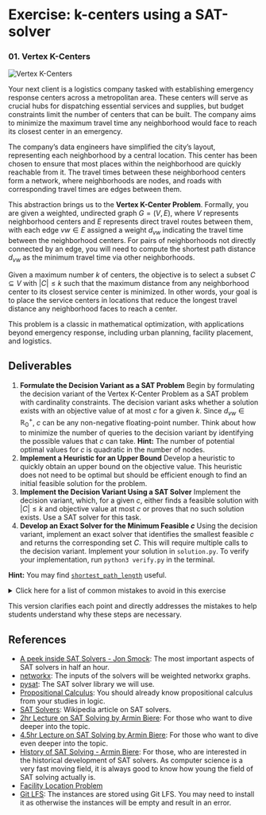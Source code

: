 # Exercise: k-centers using a SAT-solver

### 01. Vertex K-Centers

![Vertex K-Centers](./.figures/dalle-kcentre.png)

Your next client is a logistics company tasked with establishing emergency
response centers across a metropolitan area. These centers will serve as crucial
hubs for dispatching essential services and supplies, but budget constraints
limit the number of centers that can be built. The company aims to minimize the
maximum travel time any neighborhood would face to reach its closest center in
an emergency.

The company’s data engineers have simplified the city’s layout, representing
each neighborhood by a central location. This center has been chosen to ensure
that most places within the neighborhood are quickly reachable from it. The
travel times between these neighborhood centers form a network, where
neighborhoods are nodes, and roads with corresponding travel times are edges
between them.

This abstraction brings us to the **Vertex K-Center Problem**. Formally, you are
given a weighted, undirected graph $G = (V, E)$, where $V$ represents
neighborhood centers and $E$ represents direct travel routes between them, with
each edge $vw \in E$ assigned a weight $d_{vw}$ indicating the travel time
between the neighborhood centers. For pairs of neighborhoods not directly
connected by an edge, you will need to compute the shortest path distance
$d_{vw}$ as the minimum travel time via other neighborhoods.

Given a maximum number $k$ of centers, the objective is to select a subset
$C \subseteq V$ with $|C| \leq k$ such that the maximum distance from any
neighborhood center to its closest service center is minimized. In other words,
your goal is to place the service centers in locations that reduce the longest
travel distance any neighborhood faces to reach a center.

This problem is a classic in mathematical optimization, with applications beyond
emergency response, including urban planning, facility placement, and logistics.

## Deliverables

1. **Formulate the Decision Variant as a SAT Problem** Begin by formulating the
   decision variant of the Vertex K-Center Problem as a SAT problem with
   cardinality constraints. The decision variant asks whether a solution exists
   with an objective value of at most $c$ for a given $k$. Since
   $d_{vw} \in \mathbb{R}^+_0$, $c$ can be any non-negative floating-point
   number. Think about how to minimize the number of queries to the decision
   variant by identifying the possible values that $c$ can take. **Hint:** The
   number of potential optimal values for $c$ is quadratic in the number of
   nodes.
2. **Implement a Heuristic for an Upper Bound** Develop a heuristic to quickly
   obtain an upper bound on the objective value. This heuristic does not need to
   be optimal but should be efficient enough to find an initial feasible
   solution for the problem.
3. **Implement the Decision Variant Using a SAT Solver** Implement the decision
   variant, which, for a given $c$, either finds a feasible solution with
   $|C| \leq k$ and objective value at most $c$ or proves that no such solution
   exists. Use a SAT solver for this task.
4. **Develop an Exact Solver for the Minimum Feasible $c$** Using the decision
   variant, implement an exact solver that identifies the smallest feasible $c$
   and returns the corresponding set $C$. This will require multiple calls to
   the decision variant. Implement your solution in `solution.py`. To verify
   your implementation, run `python3 verify.py` in the terminal.

**Hint:** You may find
[`shortest_path_length`](https://networkx.org/documentation/stable/reference/algorithms/generated/networkx.algorithms.shortest_paths.generic.shortest_path_length.html#networkx.algorithms.shortest_paths.generic.shortest_path_length)
useful.

<details>
<summary>Click here for a list of common mistakes to avoid in this exercise</summary>

1. **Encoding Shortest Paths within the SAT Formulation** A common error is
   attempting to let the SAT solver compute shortest paths as part of the
   solution. Remember, the SAT solver is not meant to handle shortest-path
   computations. You need to preprocess the graph and compute all shortest paths
   before formulating the SAT constraints, as path lengths are not part of the
   decisions in this problem.
2. **Overlooking the Center Vertex in Distance Calculations** When identifying
   which vertices are within a given distance of a potential center, do not
   forget that the center vertex itself is always within zero distance. Be sure
   to include the center vertex in the set of reachable vertices within the
   specified distance.

</details>

This version clarifies each point and directly addresses the mistakes to help
students understand why these steps are necessary.

## References

- [A peek inside SAT Solvers - Jon Smock](https://www.youtube.com/watch?v=d76e4hV1iJY):
  The most important aspects of SAT solvers in half an hour.
- [networkx](https://networkx.org/documentation/stable/reference/algorithms/index.html):
  The inputs of the solvers will be weighted networkx graphs.
- [pysat](https://pysathq.github.io/): The SAT solver library we will use.
- [Propositional Calculus](https://en.wikipedia.org/wiki/Propositional_calculus):
  You should already know propositional calculus from your studies in logic.
- [SAT Solvers](https://en.wikipedia.org/wiki/SAT_solver): Wikipedia article on
  SAT solvers.
- [2hr Lecture on SAT Solving by Armin Biere](https://www.youtube.com/watch?v=Emhg0uZnbNg):
  For those who want to dive deeper into the topic.
- [4.5hr Lecture on SAT Solving by Armin Biere](https://www.youtube.com/watch?v=II2RhzwYszQ&list=PLgKuh-lKre12GSaYimhmuTsD-l41VsGQI&index=10):
  For those who want to dive even deeper into the topic.
- [History of SAT Solving - Armin Biere](https://www.youtube.com/live/DU44Y9Pt504?si=D4686hn6mi1E1Ml8):
  For those, who are interested in the historical development of SAT solvers. As
  computer science is a very fast moving field, it is always good to know how
  young the field of SAT solving actually is.
- [Facility Location Problem](https://en.wikipedia.org/wiki/Optimal_facility_location)
- [Git LFS](https://git-lfs.com/): The instances are stored using Git LFS. You
  may need to install it as otherwise the instances will be empty and result in
  an error.
